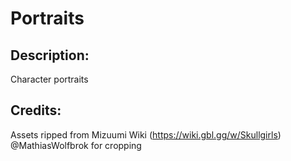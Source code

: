 # Portraits

## Description: 

Character portraits

## Credits: 

Assets ripped from Mizuumi Wiki (https://wiki.gbl.gg/w/Skullgirls)
@MathiasWolfbrok for cropping

